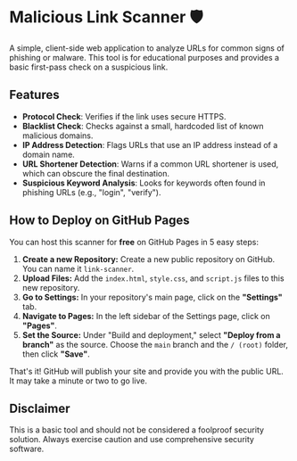 # Malicious Link Scanner 🛡️

A simple, client-side web application to analyze URLs for common signs of phishing or malware. This tool is for educational purposes and provides a basic first-pass check on a suspicious link.

## Features

- **Protocol Check**: Verifies if the link uses secure HTTPS.
- **Blacklist Check**: Checks against a small, hardcoded list of known malicious domains.
- **IP Address Detection**: Flags URLs that use an IP address instead of a domain name.
- **URL Shortener Detection**: Warns if a common URL shortener is used, which can obscure the final destination.
- **Suspicious Keyword Analysis**: Looks for keywords often found in phishing URLs (e.g., "login", "verify").

## How to Deploy on GitHub Pages

You can host this scanner for **free** on GitHub Pages in 5 easy steps:

1.  **Create a new Repository:** Create a new public repository on GitHub. You can name it `link-scanner`.
2.  **Upload Files:** Add the `index.html`, `style.css`, and `script.js` files to this new repository.
3.  **Go to Settings:** In your repository's main page, click on the **"Settings"** tab.
4.  **Navigate to Pages:** In the left sidebar of the Settings page, click on **"Pages"**.
5.  **Set the Source:** Under "Build and deployment," select **"Deploy from a branch"** as the source. Choose the `main` branch and the `/ (root)` folder, then click **"Save"**.

That's it! GitHub will publish your site and provide you with the public URL. It may take a minute or two to go live.

## Disclaimer

This is a basic tool and should not be considered a foolproof security solution. Always exercise caution and use comprehensive security software.
